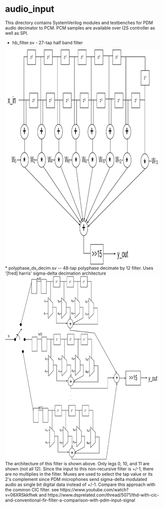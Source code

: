 # audio_input

This directory contains SystemVerilog modules and testbenches for PDM audio decimator to PCM.  PCM samples are available over I2S controller as well as SPI.  

* hb_filter.sv - 27-tap half band filter
<img src="./images/hbfilter.png" width="1000" height="700"> 
* polyphase_ds_decim.sv -- 48-tap polyphase decimate by 12 filter.  Uses '[fred] harris' sigma-delta decimation architecture
<img src="./images/revdwg3.png" width="1000" height="600"> 
The architecture of this filter is shown above.  Only legs 0, 10, and 11 are shown (not all 12).  Since the input to this non-recursive filter is +/-1, there are no multiplies in the filter.  Muxes are used to select the tap value or its 2's complement since PDM microphones send sigma-delta modulated audio as single bit digital data instead of +/-1.  Compare this approach with the common CIC filter.  
see https://www.youtube.com/watch?v=06XRSkkfhek and https://www.dsprelated.com/thread/5071/thd-with-cic-and-conventional-fir-filter-a-comparison-with-pdm-input-signal

